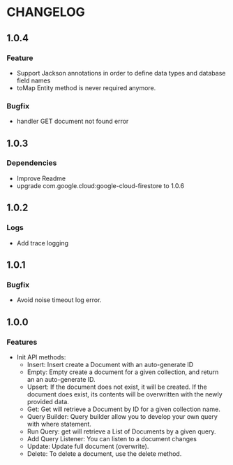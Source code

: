 # CHANGELOG

## 1.0.4
### Feature
* Support Jackson annotations in order to define data types and database field names
* toMap Entity method is never required anymore.

### Bugfix
* handler GET document not found error

## 1.0.3
### Dependencies
* Improve Readme
* upgrade com.google.cloud:google-cloud-firestore to 1.0.6

## 1.0.2
### Logs
* Add trace logging

## 1.0.1
### Bugfix
* Avoid noise timeout log error.

## 1.0.0
### Features
* Init API methods:
    - Insert: Insert create a Document with an auto-generate ID
    - Empty: Empty create a document for a given collection, and return an an auto-generate ID.
    - Upsert: If the document does not exist, it will be created. If the document does exist, its contents will be overwritten with the newly provided data.
    - Get: Get will retrieve a Document by ID for a given collection name.
    - Query Builder: Query builder allow you to develop your own query with where statement.
    - Run Query: get will retrieve a List of Documents by a given query.
    - Add Query Listener: You can listen to a document changes
    - Update: Update full document (overwrite).
    - Delete: To delete a document, use the delete method.
